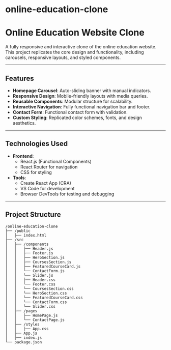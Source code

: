 # online-education-clone
# Online Education Website Clone

A fully responsive and interactive clone of the online education website. This project replicates the core design and functionality, including carousels, responsive layouts, and styled components.

---

## **Features**
- **Homepage Carousel**: Auto-sliding banner with manual indicators.
- **Responsive Design**: Mobile-friendly layouts with media queries.
- **Reusable Components**: Modular structure for scalability.
- **Interactive Navigation**: Fully functional navigation bar and footer.
- **Contact Form**: Functional contact form with validation.
- **Custom Styling**: Replicated color schemes, fonts, and design aesthetics.

---

## **Technologies Used**
- **Frontend**:
  - React.js (Functional Components)
  - React Router for navigation
  - CSS for styling
- **Tools**:
  - Create React App (CRA)
  - VS Code for development
  - Browser DevTools for testing and debugging

---

## **Project Structure**

```plaintext
/online-education-clone
├── /public
│   ├── index.html
├── /src
│   ├── /components
│   │   ├── Header.js
│   │   ├── Footer.js
│   │   ├── HeroSection.js
│   │   ├── CoursesSection.js
│   │   ├── FeaturedCourseCard.js
│   │   └── ContactForm.js
│   │   └── Slider.js
│   │   ├── Header.css
│   │   └── Footer.css
│   │   └── CoursesSection.css
│   │   └── HeroSection.css
│   │   └── FeaturedCourseCard.css
│   │   └── ContactForm.css
│   │   └── Slider.css
│   ├── /pages
│   │   ├── HomePage.js
│   │   └── ContactPage.js
│   ├── /styles
│   │   ├── App.css
│   ├── App.js
│   ├── index.js
└── package.json


